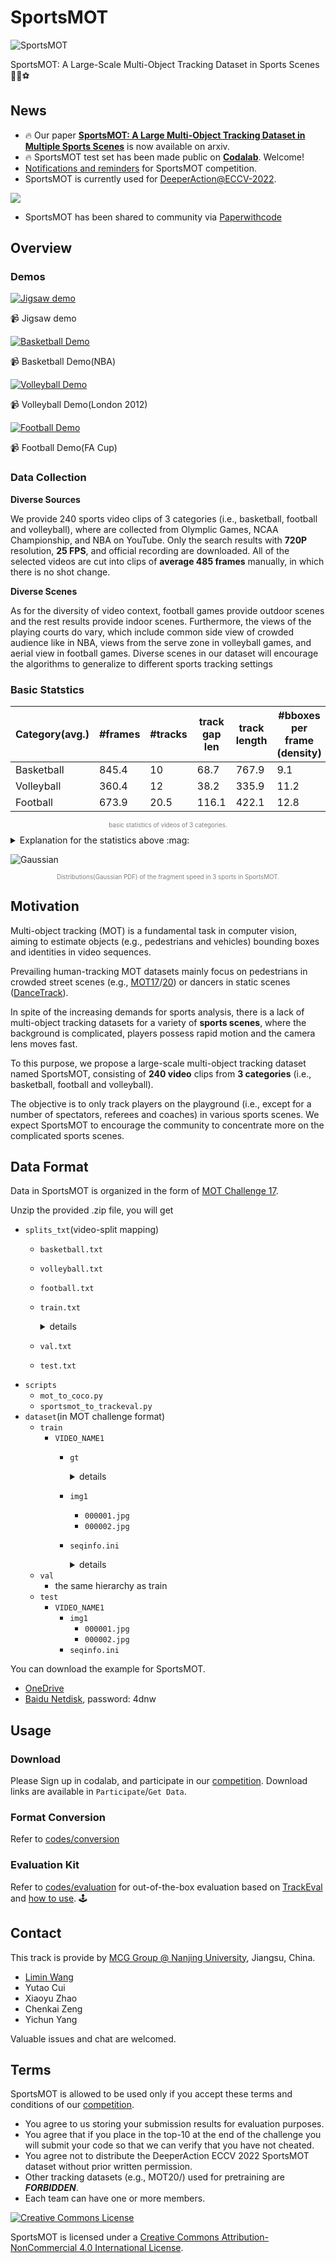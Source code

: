 # SportsMOT

![SportsMOT](https://user-images.githubusercontent.com/49837632/166649078-06cf2bbd-0bc7-4872-bf10-670ef7961e15.gif)

SportsMOT: A Large-Scale Multi-Object Tracking Dataset in Sports Scenes :basketball::volleyball::soccer:
## News

- 🔥 Our paper [**SportsMOT: A Large Multi-Object Tracking Dataset in Multiple Sports Scenes**](https://arxiv.org/abs/2304.05170) is now available on arxiv.
- 🔥 SportsMOT test set has been made public on [**Codalab**](https://codalab.lisn.upsaclay.fr/competitions/4433#participate). Welcome!
- [Notifications and reminders](./competition.md) for SportsMOT competition.
- SportsMOT is currently used for [DeeperAction@ECCV-2022](https://deeperaction.github.io/tracks/sportsmot.html).

![](./imgs/deeperaction_logo.png)

- SportsMOT has been shared to community via [Paperwithcode](https://paperswithcode.com/dataset/sportsmot)


## Overview

### Demos

[![Jigsaw demo](http://img.youtube.com/vi/2wbjsyg5zbI/0.jpg)](http://www.youtube.com/watch?v=2wbjsyg5zbI)

📹 Jigsaw demo

[![Basketball Demo](http://img.youtube.com/vi/C6QLjN7oVwA/0.jpg)](http://www.youtube.com/watch?v=C6QLjN7oVwA)

📹 Basketball Demo(NBA)

[![Volleyball Demo](http://img.youtube.com/vi/GxP0F2yhQhU/0.jpg)](http://www.youtube.com/watch?v=GxP0F2yhQhU)

📹 Volleyball Demo(London 2012)

[![Football Demo](http://img.youtube.com/vi/dlRZDiSTdyU/0.jpg)](http://www.youtube.com/watch?v=dlRZDiSTdyU)

📹 Football Demo(FA Cup)

### Data Collection


**Diverse Sources**

We provide 240 sports video clips of 3 categories (i.e., basketball, football and volleyball), where are collected from Olymplic Games, NCAA Championship, and NBA on YouTube. Only the search results with **720P** resolution, **25 FPS**, and official recording are downloaded. All of the selected videos are cut into clips of **average 485 frames** manually, in which there is no shot change.

<!-- <details>
<summary>Average Frames Number</summary>
Basketball: 422
Volleyball: 360
Football: 673
</details> -->

**Diverse Scenes**

As for the diversity of video context, football games provide outdoor scenes and the rest results provide indoor scenes. Furthermore, the views of the playing courts do vary, which include common side view of crowded audience like in NBA, views from the serve zone in volleyball games, and aerial view in football games. Diverse scenes in our dataset will encourage the algorithms to generalize to different sports tracking settings
### Basic Statstics

| Category(avg.) | #frames | #tracks | track gap len | track length | #bboxes per frame (density) |
|----------------|---------|---------|---------------|--------------|-----------------------------|
| Basketball     | 845.4   | 10      | 68.7          | 767.9        | 9.1                         |
| Volleyball     | 360.4   | 12      | 38.2          | 335.9        | 11.2                        |
| Football       | 673.9   | 20.5    | 116.1         | 422.1        | 12.8                        |

<p style = "text-align:center;color:gray;font-size:0.7em;text-indent:0">basic statistics of videos of 3 categories.</p>

<details>
<summary>Explanation for the statistics above :mag:</summary>

- track: number of tracks per video.
- tracklen: average length/number of frames per video
- fragmentation: average number of track fragmentation per video.
- speed: average speed of the players in videos.
- density: average number of players per frame per video.
- bboxsize: average size of bounding boxes(pixels).
- defrate: average `deformationRate`

We use **deformation rate** to measure the degree of deformation. Here, $w_{min},h_{min}$ refer to the minimum width and height of bounding boxes in a track fragment.

<!-- $$\text{deformationRate}(\mathbf{b}_{i}) =  \frac{w_{max} - w_{i}}{w_{min}} + \frac{h_{max} - h_{i}}{h_{min}}$$ -->

![](./imgs/)


</details>

![Gaussian](./imgs/speed_gaussian.png)

<p style = "text-align:center;color:gray;font-size:0.7em;text-indent:0">Distributions(Gaussian PDF) of the fragment speed in 3 sports in SportsMOT.</p> 

## Motivation

Multi-object tracking (MOT) is a fundamental task in computer vision, aiming to estimate objects (e.g., pedestrians and vehicles) bounding boxes and identities in video sequences.

Prevailing human-tracking MOT datasets mainly focus on pedestrians in crowded street scenes (e.g., [MOT17](https://motchallenge.net/data/MOT17/)/[20](https://motchallenge.net/data/MOT20/)) or dancers in static scenes ([DanceTrack](https://github.com/DanceTrack/DanceTrack)). 

In spite of the increasing demands for sports analysis, there is a lack of multi-object tracking datasets for a variety of **sports scenes**, where the background is complicated, players possess rapid motion and the camera lens moves fast.

To this purpose, we propose a large-scale multi-object tracking dataset named SportsMOT, consisting of **240 video** clips from **3 categories** (i.e., basketball, football and volleyball). 

The objective is to only track players on the playground (i.e., except for a number of spectators, referees and coaches) in various sports scenes. We expect SportsMOT to encourage the community to concentrate more on the complicated sports scenes.

## Data Format

Data in SportsMOT is organized in the form of [MOT Challenge 17](https://motchallenge.net/).

Unzip the provided .zip file, you will get

- `splits_txt`(video-split mapping)
  - `basketball.txt`
  - `volleyball.txt`
  - `football.txt`
  - `train.txt`
    <details><summary>details</summary>

    ```text
    v_-6Os86HzwCs_c001
    v_-6Os86HzwCs_c003
    v_-6Os86HzwCs_c007
    v_-6Os86HzwCs_c009
    v_2j7kLB-vEEk_c001
    v_2j7kLB-vEEk_c002 
    ``` 
    
    </details>
  - `val.txt`
  - `test.txt`
- `scripts`
  - `mot_to_coco.py`
  - `sportsmot_to_trackeval.py`
- `dataset`(in MOT challenge format)
  - `train`
    - `VIDEO_NAME1`
      - `gt`
        <details><summary>details</summary>

        ```text
        1, 7, 749, 217, 34, 125, 1, 1, 1
        1, 8, 721, 344, 71, 120, 1, 1, 1
        1, 9, 847, 352, 50, 151, 1, 1, 1
        2, 0, 85, 421, 88, 131, 1, 1, 1 
        ``` 
        
        </details>
      - `img1`
        - `000001.jpg`
        - `000002.jpg`
      - `seqinfo.ini`
        <details><summary>details</summary>

        ```text
        [Sequence]
        name=v_-6Os86HzwCs_c001
        imDir=img1
        frameRate=25
        seqLength=825
        imWidth=1280
        imHeight=720
        imExt=.jpg
        ``` 
        
        </details>
  - `val`
    - the same hierarchy as train
  - `test`
    - `VIDEO_NAME1`
      - `img1`
        - `000001.jpg`
        - `000002.jpg`
      - `seqinfo.ini`

You can download the example for SportsMOT.

- [OneDrive](https://1drv.ms/u/s!AtjeLq7YnYGRgQRrmqGr4B-k-xsC?e=7PndU8)
- [Baidu Netdisk](https://pan.baidu.com/s/1gytkTngxoGFlmP9_DBd1xw), password: 4dnw

## Usage

### Download

Please Sign up in codalab, and participate in our [competition](https://codalab.lisn.upsaclay.fr/competitions/4433). Download links are available in  `Participate`/`Get Data`.

### Format Conversion

Refer to [codes/conversion](./codes/conversion)

### Evaluation Kit

Refer to [codes/evaluation](./codes/evaluation) for out-of-the-box evaluation based on [TrackEval](https://github.com/JonathonLuiten/TrackEval/blob/master/docs/MOTChallenge-Official/Readme.md) and [how to use](https://github.com/MCG-NJU/SportsMOT/tree/main/codes#how-to-eval). :joystick:

## Contact 

This track is provide by [MCG Group @ Nanjing University](http://mcg.nju.edu.cn/en/index.html), Jiangsu, China.

- [Limin Wang](http://wanglimin.github.io/)
- Yutao Cui
- Xiaoyu Zhao
- Chenkai Zeng
- Yichun Yang     

Valuable issues and chat are welcomed.

## Terms

SportsMOT is allowed to be used only if you accept these terms and conditions of our [competition](https://codalab.lisn.upsaclay.fr/competitions/4433).

- You agree to us storing your submission results for evaluation purposes.
- You agree that if you place in the top-10 at the end of the challenge you will submit your code so that we can verify that you have not cheated.
- You agree not to distribute the DeeperAction ECCV 2022 SportsMOT dataset without prior written permission.
- Other tracking datasets (e.g., MOT20/) used for pretraining are ***FORBIDDEN***.
- Each team can have one or more members.


<a rel="license" href="http://creativecommons.org/licenses/by-nc/4.0/"><img alt="Creative Commons License" style="border-width:0" src="https://i.creativecommons.org/l/by-nc/4.0/88x31.png" /></a><br />

SportsMOT is licensed under a <a rel="license" href="http://creativecommons.org/licenses/by-nc/4.0/">Creative Commons Attribution-NonCommercial 4.0 International License</a>.
